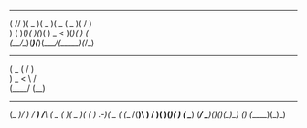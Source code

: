  _    _  _____  _____  ____  _____  _  _           
( \/\/ )(  _  )(  _  )(  _ \(  _  )( \/ )          
 )    (  )(_)(  )(_)(  ) _ < )(_)(  )  (           
(__/\__)(_____)(_____)(____/(_____)(_/\_)          
 ____  _  _                                        
(  _ \( \/ )                                       
 ) _ < \  /                                        
(____/ (__)                                        
  ____  ___   ___    __    ____  ____  _____  _  _ 
 (_  _)/ __) / __)  /__\  (  _ \(_  _)(  _  )( \( )
.-_)(  \__ \( (__  /(__)\  )   /  )(   )(_)(  )  ( 
\____) (___/ \___)(__)(__)(_)\_) (__) (_____)(_)\_)                                                                                        